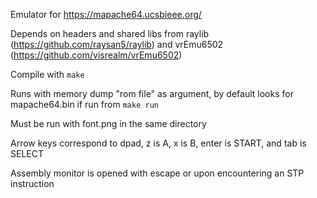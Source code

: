 Emulator for https://mapache64.ucsbieee.org/

Depends on headers and shared libs from raylib (https://github.com/raysan5/raylib) and vrEmu6502 (https://github.com/visrealm/vrEmu6502)

Compile with ```make```

Runs with memory dump "rom file" as argument, by default looks for mapache64.bin if run from ```make run```

Must be run with font.png in the same directory


Arrow keys correspond to dpad, z is A, x is B, enter is START, and tab is SELECT

Assembly monitor is opened with escape or upon encountering an STP instruction

